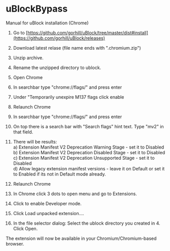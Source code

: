 # uBlockBypass
Manual for uBlock installation (Chrome) 

1. Go to [https://github.com/gorhill/uBlock/tree/master/dist#install](https://github.com/gorhill/uBlock/releases) <br/>
2. Download latest relase (file name ends with ".chromium.zip") <br/>
3. Unzip archive. <br/>
4. Rename the unzipped directory to ublock.

5. Open Chrome
6. In searchbar type "chrome://flags/" and press enter
7. Under "Temporarily unexpire M137 flags click enable
8. Relaunch Chrome
9. In searchbar type "chrome://flags/" and press enter
10. On top there is a search bar with "Search flags" hint text. Type "mv2" in that field.
11. There will be results: <br/>
 a)  Extension Manifest V2 Deprecation Warning Stage - set it to Disabled <br/>
 b)  Extension Manifest V2 Deprecation Disabled Stage - set it to Disabled <br/>
 c) Extension Manifest V2 Deprecation Unsupported Stage - set it to Disabled <br/>
 d) Allow legacy extension manifest versions - leave it on Default or set it to Enabled if its not in Default mode already.
12. Relaunch Chrome

13. In Chrome click 3 dots to open menu and go to Extensions.
14. Click to enable Developer mode.
15. Click Load unpacked extension....
16. In the file selector dialog:
Select the ublock directory you created in 4.
Click Open.

The extension will now be available in your Chromium/Chromium-based browser.
